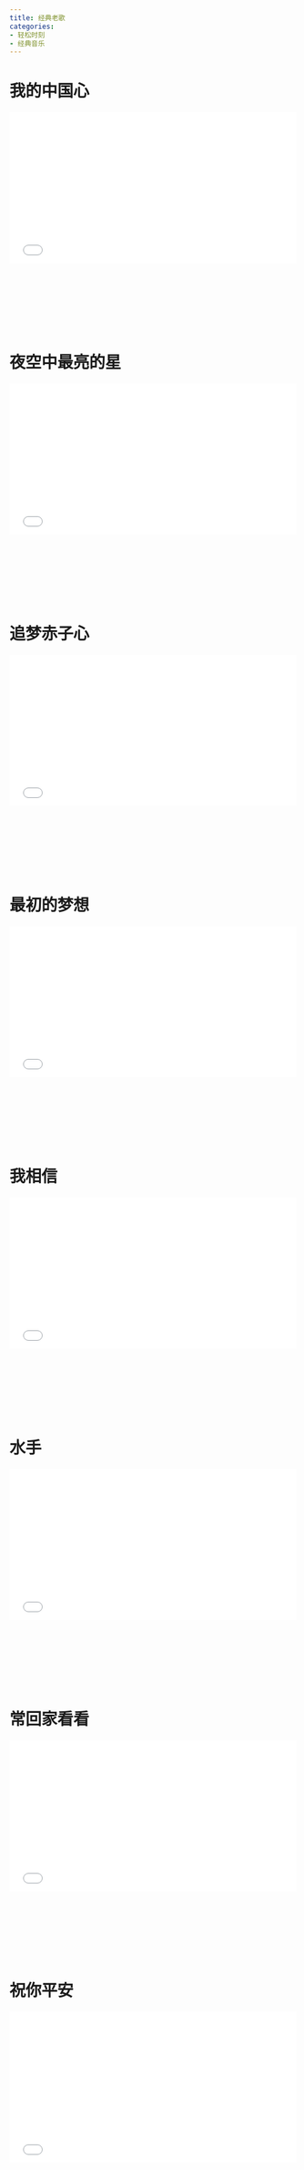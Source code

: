 ```yaml
---
title: 经典老歌
categories: 
- 轻松时刻
- 经典音乐
---
```


# 我的中国心

<div style="position: relative; width: 100%; height: 0; padding-bottom: 75%;">
<iframe src="//player.bilibili.com/player.html?aid=20964737&bvid=BV1gW411W7hh&cid=34368416&page=1&high_quality=1&danmaku=0" scrolling="no" border="0" frameborder="no" framespacing="0" allowfullscreen="true" style="position: absolute; width: 100%; height: 70%; Left: 0; top: 0;"></iframe></div>

# 夜空中最亮的星

<div style="position: relative; width: 100%; height: 0; padding-bottom: 75%;">
<iframe src="//player.bilibili.com/player.html?aid=78893005&bvid=BV13J41117gd&cid=134992636&page=1&high_quality=1&danmaku=0" scrolling="no" border="0" frameborder="no" framespacing="0" allowfullscreen="true" style="position: absolute; width: 100%; height: 70%; Left: 0; top: 0;"></iframe></div>

 # 追梦赤子心

<div style="position: relative; width: 100%; height: 0; padding-bottom: 75%;">
<iframe src="//player.bilibili.com/player.html?aid=23789777&bvid=BV1hp411o7U9&cid=39774715&page=1&high_quality=1&danmaku=0" scrolling="no" border="0" frameborder="no" framespacing="0" allowfullscreen="true" style="position: absolute; width: 100%; height: 70%; Left: 0; top: 0;"></iframe></div>

# 最初的梦想

<div style="position: relative; width: 100%; height: 0; padding-bottom: 75%;">
<iframe src="//player.bilibili.com/player.html?aid=755816789&bvid=BV1Q64y1o7pv&cid=271127841&page=1&high_quality=1&danmaku=0" scrolling="no" border="0" frameborder="no" framespacing="0" allowfullscreen="true" style="position: absolute; width: 100%; height: 70%; Left: 0; top: 0;"></iframe></div>

# 我相信

<div style="position: relative; width: 100%; height: 0; padding-bottom: 75%;">
<iframe src="//player.bilibili.com/player.html?aid=335695300&bvid=BV1LR4y1p7He&cid=415576568&page=1&high_quality=1&danmaku=0" scrolling="no" border="0" frameborder="no" framespacing="0" allowfullscreen="true" style="position: absolute; width: 100%; height: 70%; Left: 0; top: 0;"></iframe></div>

# 水手

<div style="position: relative; width: 100%; height: 0; padding-bottom: 75%;">
<iframe src="//player.bilibili.com/player.html?aid=634369186&bvid=BV1vb4y1b7RU&cid=444315689&page=1&high_quality=1&danmaku=0" scrolling="no" border="0" frameborder="no" framespacing="0" allowfullscreen="true" style="position: absolute; width: 100%; height: 70%; Left: 0; top: 0;"></iframe></div>

# 常回家看看

<div style="position: relative; width: 100%; height: 0; padding-bottom: 75%;">
<iframe src="//player.bilibili.com/player.html?aid=14035680&bvid=BV16x411t778&cid=22921091&page=1&high_quality=1&danmaku=0" scrolling="no" border="0" frameborder="no" framespacing="0" allowfullscreen="true" style="position: absolute; width: 100%; height: 70%; Left: 0; top: 0;"></iframe></div>

# 祝你平安

<div style="position: relative; width: 100%; height: 0; padding-bottom: 75%;">
<iframe src="//player.bilibili.com/player.html?aid=10351333&bvid=BV1Lx411m7bg&cid=17098719&page=1&high_quality=1&danmaku=0" scrolling="no" border="0" frameborder="no" framespacing="0" allowfullscreen="true" style="position: absolute; width: 100%; height: 70%; Left: 0; top: 0;"></iframe></div>

# 明天会更好

<div style="position: relative; width: 100%; height: 0; padding-bottom: 75%;">
<iframe src="//player.bilibili.com/player.html?aid=931045602&bvid=BV1AK4y197GR&cid=352599179&page=1&high_quality=1&danmaku=0" scrolling="no" border="0" frameborder="no" framespacing="0" allowfullscreen="true" style="position: absolute; width: 100%; height: 70%; Left: 0; top: 0;"></iframe></div>

# 阳光总在风雨后

<div style="position: relative; width: 100%; height: 0; padding-bottom: 75%;">
<iframe src="//player.bilibili.com/player.html?aid=42529680&bvid=BV1Qb41167QW&cid=74625222&page=1&high_quality=1&danmaku=0" scrolling="no" border="0" frameborder="no" framespacing="0" allowfullscreen="true" style="position: absolute; width: 100%; height: 70%; Left: 0; top: 0;"></iframe></div>

# 祝你一路顺风

<div style="position: relative; width: 100%; height: 0; padding-bottom: 75%;">
<iframe src="//player.bilibili.com/player.html?aid=34557919&bvid=BV17t411d7sj&cid=60540499&page=1&high_quality=1&danmaku=0" scrolling="no" border="0" frameborder="no" framespacing="0" allowfullscreen="true" style="position: absolute; width: 100%; height: 70%; Left: 0; top: 0;"></iframe></div>

# 单身情歌

<div style="position: relative; width: 100%; height: 0; padding-bottom: 75%;">
<iframe src="//player.bilibili.com/player.html?aid=886035610&bvid=BV1zK4y157Ho&cid=280588460&page=1&high_quality=1&danmaku=0" scrolling="no" border="0" frameborder="no" framespacing="0" allowfullscreen="true" style="position: absolute; width: 100%; height: 70%; Left: 0; top: 0;"></iframe></div>

# 日不落

<div style="position: relative; width: 100%; height: 0; padding-bottom: 75%;">
<iframe src="//player.bilibili.com/player.html?aid=41612669&bvid=BV16t411b7Vr&cid=73073554&page=1&high_quality=1&danmaku=0" scrolling="no" border="0" frameborder="no" framespacing="0" allowfullscreen="true" style="position: absolute; width: 100%; height: 70%; Left: 0; top: 0;"></iframe></div>

# 挪威的森林

<div style="position: relative; width: 100%; height: 0; padding-bottom: 75%;">
<iframe src="//player.bilibili.com/player.html?aid=89355937&bvid=BV1H7411n7JM&cid=411081181&page=1&high_quality=1&danmaku=0" scrolling="no" border="0" frameborder="no" framespacing="0" allowfullscreen="true" style="position: absolute; width: 100%; height: 70%; Left: 0; top: 0;"></iframe></div>

# 突然的自我

<div style="position: relative; width: 100%; height: 0; padding-bottom: 75%;">
<iframe src="//player.bilibili.com/player.html?aid=88198942&bvid=BV1s741157VX&cid=150679421&page=1&high_quality=1&danmaku=0" scrolling="no" border="0" frameborder="no" framespacing="0" allowfullscreen="true" style="position: absolute; width: 100%; height: 70%; Left: 0; top: 0;"></iframe></div>

# 走在冷风中

<div style="position: relative; width: 100%; height: 0; padding-bottom: 75%;">
<iframe src="//player.bilibili.com/player.html?aid=2263197&bvid=BV1hs411D74w&cid=3527059&page=1&high_quality=1&danmaku=0" scrolling="no" border="0" frameborder="no" framespacing="0" allowfullscreen="true" style="position: absolute; width: 100%; height: 70%; Left: 0; top: 0;"></iframe></div>

# 说散就散

<div style="position: relative; width: 100%; height: 0; padding-bottom: 75%;">
<iframe src="//player.bilibili.com/player.html?aid=18164932&bvid=BV1DW411i756&cid=29656879&page=1&high_quality=1&danmaku=0" scrolling="no" border="0" frameborder="no" framespacing="0" allowfullscreen="true" style="position: absolute; width: 100%; height: 70%; Left: 0; top: 0;"></iframe></div>

# 愿得一人心

<div style="position: relative; width: 100%; height: 0; padding-bottom: 75%;">
<iframe src="//player.bilibili.com/player.html?aid=67202200&bvid=BV11J411N71i&cid=116524870&page=1&high_quality=1&danmaku=0" scrolling="no" border="0" frameborder="no" framespacing="0" allowfullscreen="true" style="position: absolute; width: 100%; height: 70%; Left: 0; top: 0;"></iframe></div>

# 情非得已

<div style="position: relative; width: 100%; height: 0; padding-bottom: 75%;">
<iframe src="//player.bilibili.com/player.html?aid=8795554&bvid=BV1Ux411y7XT&cid=205097595&page=1&high_quality=1&danmaku=0" scrolling="no" border="0" frameborder="no" framespacing="0" allowfullscreen="true" style="position: absolute; width: 100%; height: 70%; Left: 0; top: 0;"></iframe></div>

# 独角戏

<div style="position: relative; width: 100%; height: 0; padding-bottom: 75%;">
<iframe src="//player.bilibili.com/player.html?aid=18090719&bvid=BV1tW411i72h&cid=29536008&page=1&high_quality=1&danmaku=0" scrolling="no" border="0" frameborder="no" framespacing="0" allowfullscreen="true" style="position: absolute; width: 100%; height: 70%; Left: 0; top: 0;"></iframe></div>

# 胆小鬼

<div style="position: relative; width: 100%; height: 0; padding-bottom: 75%;">
<iframe src="//player.bilibili.com/player.html?aid=891052776&bvid=BV1WP4y1t7tc&cid=425720187&page=1&high_quality=1&danmaku=0" scrolling="no" border="0" frameborder="no" framespacing="0" allowfullscreen="true" style="position: absolute; width: 100%; height: 70%; Left: 0; top: 0;"></iframe></div>

# 月亮船

<div style="position: relative; width: 100%; height: 0; padding-bottom: 75%;">
<iframe src="//player.bilibili.com/player.html?aid=18556498&bvid=BV13W411i7P2&cid=30276150&page=1&high_quality=1&danmaku=0" scrolling="no" border="0" frameborder="no" framespacing="0" allowfullscreen="true" style="position: absolute; width: 100%; height: 70%; Left: 0; top: 0;"></iframe></div>